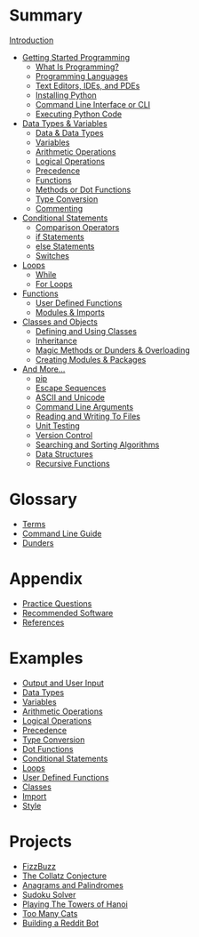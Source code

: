 # Summary

[Introduction](./introduction.md)
- [Getting Started Programming]()
	- [What Is Programming?](./started/what.md)
	- [Programming Languages](./started/langs.md)
	- [Text Editors, IDEs, and PDEs](./started/ide.md)
	- [Installing Python](./started/install_py.md)
	- [Command Line Interface or CLI](./started/cli.md)
	- [Executing Python Code](./started/run.md)
- [Data Types & Variables]()
	- [Data & Data Types](./data/data.md)
	- [Variables](./data/vars.md)
	- [Arithmetic Operations](./data/arithmetic.md)
	- [Logical Operations](./data/logic.md)
	- [Precedence](./data/precedence.md)
	- [Functions](./data/func.md)
	- [Methods or Dot Functions](./data/dot.md)
	- [Type Conversion](./data/conversion.md)
	- [Commenting](./data/comments.md)
- [Conditional Statements]()
	- [Comparison Operators](./conditional/operators.md)
	- [if Statements](./conditional/if.md)
	- [else Statements](./conditional/else.md)
	- [Switches](./conditional/switches.md)
- [Loops]()
	- [While](./loops/while.md)
	- [For Loops](./loops/for.md)
- [Functions]()
	- [User Defined Functions](./func/user.md)
	- [Modules & Imports](./func/modules.md)
- [Classes and Objects]()
	- [Defining and Using Classes](./oop/class.md)
	- [Inheritance](./oop/inheritance.md)
	- [Magic Methods or Dunders & Overloading](./oop/dunder.md)
	- [Creating Modules & Packages]()
- [And More...]()
    - [pip](./more/pip.md)
    - [Escape Sequences](./more/esc.md)
    - [ASCII and Unicode](./more/uni.md)
    - [Command Line Arguments](./more/cla.md)
    - [Reading and Writing To Files](./more/rw.md)
    - [Unit Testing](./more/unit.md)
    - [Version Control](./more/ver.md)
    - [Searching and Sorting Algorithms]()
    - [Data Structures]()
    - [Recursive Functions]()
# Glossary
- [Terms](./glossary/terms.md)
- [Command Line Guide](./glossary/cli_guide.md)
- [Dunders](./glossary/dunder.md)
# Appendix
- [Practice Questions](./appendix/practice.md)
- [Recommended Software](./appendix/rec.md)
- [References](./appendix/ref.md)
# Examples
- [Output and User Input](./ex/out.md)
- [Data Types](./ex/types.md)
- [Variables](./ex/vars.md)
- [Arithmetic Operations](./ex/arithmetic.md)
- [Logical Operations](./ex/logic.md)
- [Precedence](./ex/precedence.md)
- [Type Conversion](./ex/cast.md)
- [Dot Functions](./ex/dot.md)
- [Conditional Statements](./ex/conditional.md)
- [Loops](./ex/loops.md)
- [User Defined Functions](./ex/udf.md)
- [Classes](./ex/class.md)
- [Import](./ex/import.md)
- [Style](./ex/style.md)

# Projects

- [FizzBuzz](./projects/fizzbuzz.md)
- [The Collatz Conjecture](./projects/collatz.md)
- [Anagrams and Palindromes]()
- [Sudoku Solver]()
- [Playing The Towers of Hanoi]()
- [Too Many Cats]()
- [Building a Reddit Bot]()

